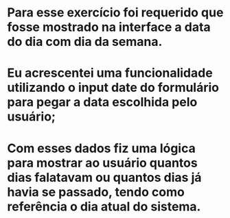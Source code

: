 # Para esse exercício foi requerido que fosse mostrado na interface a data do dia com dia da semana.
# Eu acrescentei uma funcionalidade utilizando o input date do formulário para pegar a data escolhida pelo usuário;
# Com esses dados fiz uma lógica para mostrar ao usuário quantos dias falatavam ou quantos dias já havia se passado, tendo como referência o dia atual do sistema.
